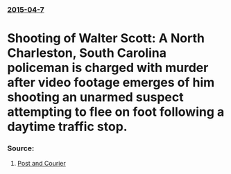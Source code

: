 ### [2015-04-7](/news/2015/04/7/index.md)

# Shooting of Walter Scott: A North Charleston, South Carolina policeman is charged with murder after video footage emerges of him shooting an unarmed suspect attempting to flee on foot following a daytime traffic stop. 




### Source:

1. [Post and Courier](http://www.postandcourier.com/article/20150407/PC16/150409468)
